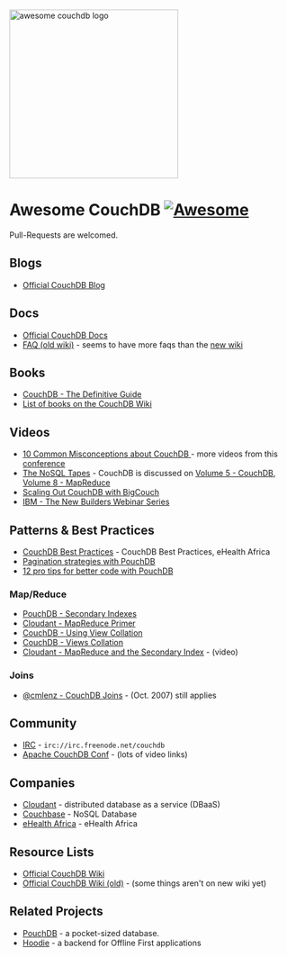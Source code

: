 <p>
  <br>
  <img width="300" src="https://rawgit.com/quangv/awesome-couchdb/master/logo--couch.png" alt="awesome couchdb logo">
  <br>
</p>

# Awesome CouchDB [![Awesome](https://cdn.rawgit.com/sindresorhus/awesome/d7305f38d29fed78fa85652e3a63e154dd8e8829/media/badge.svg)](https://github.com/sindresorhus/awesome)

Pull-Requests are welcomed.


## Blogs

- [Official CouchDB Blog](https://blog.couchdb.org/)


## Docs

- [Official CouchDB Docs](http://docs.couchdb.org/)
- [FAQ (old wiki)](https://wiki.apache.org/couchdb/Frequently_asked_questions) - seems to have more faqs than the [new wiki](https://cwiki.apache.org/confluence/display/COUCHDB/Frequently+Asked+Questions)

## Books

- [CouchDB - The Definitive Guide](http://guide.couchdb.org/)
- [List of books on the CouchDB Wiki](https://cwiki.apache.org/confluence/display/COUCHDB/Books)


## Videos

- [10 Common Misconceptions about CouchDB ](https://www.youtube.com/watch?v=BKQ9kXKoHS810) - more videos from this [conference](http://conf.couchdb.org/)
- [The NoSQL Tapes](http://nosqltapes.com) - CouchDB is discussed on [Volume 5 - CouchDB](http://nosqltapes.com/video/hoffman-and-kocoloski-on-cloudant-and-couchdb), [Volume 8 - MapReduce](http://nosqltapes.com/video/understanding-mapreduce-with-mike-miller)
- [Scaling Out CouchDB with BigCouch](http://www.oreilly.com/pub/e/1760)
- [IBM - The New Builders Webinar Series](https://event.on24.com/eventRegistration/EventLobbyServlet?target=reg20.jsp&partnerref=cdc&eventid=1240121&sessionid=1&key=9E23B44802902EAD0BB2603F0434742E&regTag=35370&sourcepage=register)


## Patterns & Best Practices

- [CouchDB Best Practices](http://ehealthafrica.github.io/couchdb-best-practices/) - CouchDB Best Practices, eHealth Africa
- [Pagination strategies with PouchDB ](https://pouchdb.com/2014/04/14/pagination-strategies-with-pouchdb.html)
- [12 pro tips for better code with PouchDB](https://pouchdb.com/2014/06/17/12-pro-tips-for-better-code-with-pouchdb.html)


### Map/Reduce

- [PouchDB - Secondary Indexes](https://pouchdb.com/2014/05/01/secondary-indexes-have-landed-in-pouchdb.html)
- [Cloudant - MapReduce Primer](https://cloudant.com/blog/mapreduce-from-the-basics-to-the-actually-useful/#.WIDBfRsrKUl)
- [CouchDB - Using View Collation](http://docs.couchdb.org/en/2.0.0/couchapp/views/joins.html#using-view-collation)
- [CouchDB - Views Collation](http://docs.couchdb.org/en/2.0.0/couchapp/views/collation.html)
- [Cloudant - MapReduce and the Secondary Index](https://developer.ibm.com/clouddataservices/docs/cloudant/get-started/mapreduce-and-the-secondary-index/) - (video)


### Joins

- [@cmlenz - CouchDB Joins](http://www.cmlenz.net/archives/2007/10/couchdb-joins) - (Oct. 2007) still applies


## Community

- [IRC](http://webchat.freenode.net/?channels=couchdb) - `irc://irc.freenode.net/couchdb`
- [Apache CouchDB Conf](http://conf.couchdb.org/) - (lots of video links)


## Companies

- [Cloudant](https://cloudant.com/) - distributed database as a service (DBaaS)
- [Couchbase](https://www.couchbase.com/) - NoSQL Database
- [eHealth Africa](https://github.com/eHealthAfrica) - eHealth Africa


## Resource Lists

- [Official CouchDB Wiki](https://cwiki.apache.org/confluence/display/COUCHDB/Apache+CouchDB+Wiki)
- [Official CouchDB Wiki (old)](https://wiki.apache.org/couchdb/) - (some things aren't on new wiki yet)


## Related Projects

- [PouchDB](https://pouchdb.com/) - a pocket-sized database.
- [Hoodie](http://hood.ie/) - a backend for Offline First applications
